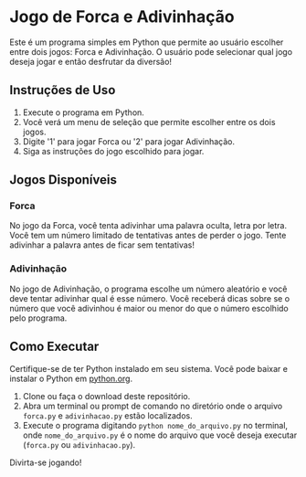 # Jogo de Forca e Adivinhação

Este é um programa simples em Python que permite ao usuário escolher entre dois jogos: Forca e Adivinhação. O usuário pode selecionar qual jogo deseja jogar e então desfrutar da diversão!

## Instruções de Uso

1. Execute o programa em Python.
2. Você verá um menu de seleção que permite escolher entre os dois jogos.
3. Digite '1' para jogar Forca ou '2' para jogar Adivinhação.
4. Siga as instruções do jogo escolhido para jogar.

## Jogos Disponíveis

### Forca
No jogo da Forca, você tenta adivinhar uma palavra oculta, letra por letra. Você tem um número limitado de tentativas antes de perder o jogo. Tente adivinhar a palavra antes de ficar sem tentativas!

### Adivinhação
No jogo de Adivinhação, o programa escolhe um número aleatório e você deve tentar adivinhar qual é esse número. Você receberá dicas sobre se o número que você adivinhou é maior ou menor do que o número escolhido pelo programa.

## Como Executar

Certifique-se de ter Python instalado em seu sistema. Você pode baixar e instalar o Python em [python.org](https://www.python.org/downloads/).

1. Clone ou faça o download deste repositório.
2. Abra um terminal ou prompt de comando no diretório onde o arquivo `forca.py` e `adivinhacao.py` estão localizados.
3. Execute o programa digitando `python nome_do_arquivo.py` no terminal, onde `nome_do_arquivo.py` é o nome do arquivo que você deseja executar (`forca.py` ou `adivinhacao.py`).

Divirta-se jogando!